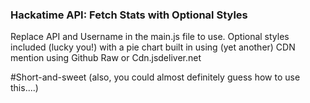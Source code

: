### Hackatime API: Fetch Stats with Optional Styles

Replace API and Username in the main.js file to use. Optional styles included (lucky you!) with a pie chart built in using (yet another) CDN
mention using Github Raw or Cdn.jsdeliver.net 

#Short-and-sweet (also, you could almost definitely guess how to use this....)
